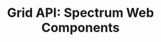 ---
layout: api.njk
title: 'Grid API: Spectrum Web Components'
displayName: Grid
componentName: grid
componentHeading: sp-grid
tags:
- component-api
---